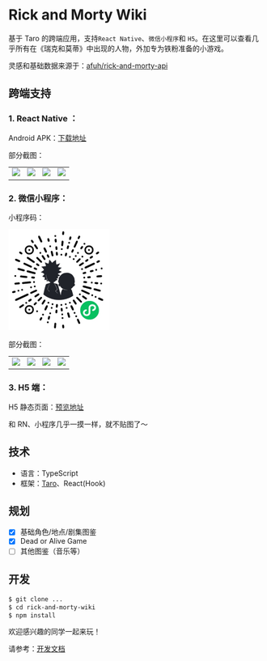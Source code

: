 # Rick and Morty Wiki

基于 Taro 的跨端应用，支持`React Native`、`微信小程序`和 `H5`。在这里可以查看几乎所有在《瑞克和莫蒂》中出现的人物，外加专为铁粉准备的小游戏。

灵感和基础数据来源于：[afuh/rick-and-morty-api](https://github.com/afuh/rick-and-morty-api)

## 跨端支持

### 1. React Native ：

Android APK：[下载地址](https://rickandmortywiki.oss-cn-beijing.aliyuncs.com/RN%20wiki.apk)

部分截图：

<table>
  <tr>
    <td><img src="https://rickandmortywiki.oss-cn-beijing.aliyuncs.com/rn/rn1.jpg"></td>
    <td><img src="https://rickandmortywiki.oss-cn-beijing.aliyuncs.com/rn/rn2.jpg"></td>
    <td><img src="https://rickandmortywiki.oss-cn-beijing.aliyuncs.com/rn/rn3.jpg"></td>
    <td><img src="https://rickandmortywiki.oss-cn-beijing.aliyuncs.com/rn/rn4.jpg"></td>
  </tr>
 </table>

### 2. 微信小程序：

小程序码：

<img src="./assets/2d_code.jpg" width='200px'>

部分截图：

<table>
  <tr>
    <td><img src="https://rickandmortywiki.oss-cn-beijing.aliyuncs.com/weapp/weapp1.jpg"></td>
    <td><img src="https://rickandmortywiki.oss-cn-beijing.aliyuncs.com/weapp/weapp2.jpg"></td>
    <td><img src="https://rickandmortywiki.oss-cn-beijing.aliyuncs.com/weapp/weapp3.jpg"></td>
    <td><img src="https://rickandmortywiki.oss-cn-beijing.aliyuncs.com/weapp/weapp4.jpg"></td>
  </tr>
 </table>

### 3. H5 端：

H5 静态页面：[预览地址](https://rnwiki.cavano.vip)

和 RN、小程序几乎一摸一样，就不贴图了～

## 技术

- 语言：TypeScript
- 框架：[Taro](https://taro-docs.jd.com/taro/docs/README)、React(Hook)

## 规划

- [x] 基础角色/地点/剧集图鉴
- [x] Dead or Alive Game
- [ ] 其他图鉴（音乐等）

## 开发

```
$ git clone ...
$ cd rick-and-morty-wiki
$ npm install
```

欢迎感兴趣的同学一起来玩！

请参考：[开发文档](./CONTRIBUTING.MD)
